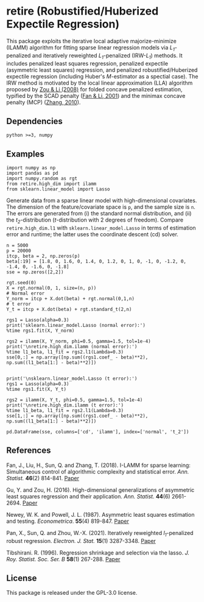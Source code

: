 # retire (Robustified/Huberized Expectile Regression)

This package exploits the iterative local adaptive majorize-minimize (ILAMM) algorithm for fitting sparse linear regression models via *L<sub>1</sub>*-penalized and iteratively reweighted *L<sub>1</sub>*-penalized (IRW-*L<sub>1</sub>*) methods. It includes penalized least squares regression, penalized expectile (asymmetric least squares) regression, and penalized robustified/Huberized expectile regression (including Huber's *M*-estimator as a spectial case). The IRW method is motivated by the local linear approximation (LLA) algorithm proposed by [Zou & Li (2008)](https://projecteuclid.org/journals/annals-of-statistics/volume-36/issue-4/One-step-sparse-estimates-in-nonconcave-penalized-likelihood-models/10.1214/009053607000000802.full) for folded concave penalized estimation, typified by the SCAD penalty ([Fan & Li, 2001](https://fan.princeton.edu/papers/01/penlike.pdf)) and the minimax concave penalty (MCP) ([Zhang, 2010](https://projecteuclid.org/journals/annals-of-statistics/volume-38/issue-2/Nearly-unbiased-variable-selection-under-minimax-concave-penalty/10.1214/09-AOS729.full)). 



## Dependencies

```
python >=3, numpy
```


## Examples

```
import numpy as np
import pandas as pd
import numpy.random as rgt
from retire.high_dim import ilamm
from sklearn.linear_model import Lasso
```
Generate data from a sparse linear model with high-dimensional covariates. The dimension of the feature/covariate space is `p`, and the sample size is `n`. The errors are generated from (i) the standard normal distribution, and (ii) the *t<sub>2</sub>*-distribution (*t*-distribution with 2 degrees of freedom). Compare `retire.high_dim.l1` with `sklearn.linear_model.Lasso` in terms of estimation error and runtime; the latter uses the coordinate descent (cd) solver.

```
n = 5000
p = 20000
itcp, beta = 2, np.zeros(p)
beta[:19] = [1.8, 0, 1.6, 0, 1.4, 0, 1.2, 0, 1, 0, -1, 0, -1.2, 0, -1.4, 0, -1.6, 0, -1.8]
sse = np.zeros([2,2])

rgt.seed(0)
X = rgt.normal(0, 1, size=(n, p))
# Normal error
Y_norm = itcp + X.dot(beta) + rgt.normal(0,1,n)
# t error 
Y_t = itcp + X.dot(beta) + rgt.standard_t(2,n)

rgs1 = Lasso(alpha=0.3)
print('sklearn.linear_model.Lasso (normal error):')
%time rgs1.fit(X, Y_norm)

rgs2 = ilamm(X, Y_norm, phi=0.5, gamma=1.5, tol=1e-4)
print('\nretire.high_dim.ilamm (normal error):')
%time l1_beta, l1_fit = rgs2.l1(Lambda=0.3)
sse[0,:] = np.array([np.sum((rgs1.coef_ - beta)**2), np.sum((l1_beta[1:] - beta)**2)])


print('\nsklearn.linear_model.Lasso (t error):')
rgs1 = Lasso(alpha=0.3)
%time rgs1.fit(X, Y_t)

rgs2 = ilamm(X, Y_t, phi=0.5, gamma=1.5, tol=1e-4)
print('\nretire.high_dim.ilamm (t error):')
%time l1_beta, l1_fit = rgs2.l1(Lambda=0.3)
sse[1,:] = np.array([np.sum((rgs1.coef_ - beta)**2), np.sum((l1_beta[1:] - beta)**2)])

pd.DataFrame(sse, columns=['cd', 'ilamm'], index=['normal', 't_2'])
```


## References

Fan, J., Liu, H., Sun, Q. and Zhang, T. (2018). I-LAMM for sparse learning: Simultaneous control of algorithmic complexity and statistical error. *Ann. Statist.* **46**(2) 814-841. [Paper](https://www.tandfonline.com/doi/abs/10.1080/07350015.2019.1660177?journalCode=ubes20)

Gu, Y. and Zou, H. (2016). High-dimensional generalizations of asymmetric least squares regression and their application. *Ann. Statist.* **44**(6) 2661-2694. [Paper](https://projecteuclid.org/journals/annals-of-statistics/volume-44/issue-6/High-dimensional-generalizations-of-asymmetric-least-squares-regression-and-their/10.1214/15-AOS1431.full)

Newey, W. K. and Powell, J. L. (1987). Asymmetric least squares estimation and testing. *Econometrica*. **55**(4) 819-847. [Paper](https://www.jstor.org/stable/1911031?seq=1#metadata_info_tab_contents)

Pan, X., Sun, Q. and Zhou, W.-X. (2021). Iteratively reweighted *l<sub>1</sub>*-penalized robust regression. *Electron. J. Stat.* **15**(1) 3287-3348. [Paper](https://projecteuclid.org/journals/electronic-journal-of-statistics/volume-15/issue-1/Iteratively-reweighted-%E2%84%931-penalized-robust-regression/10.1214/21-EJS1862.full)

Tibshirani. R. (1996). Regression shrinkage and selection via the lasso. *J. Roy. Statist. Soc. Ser. B* **58**(1) 267-288. [Paper](https://www.jstor.org/stable/2346178?seq=1#metadata_info_tab_contents)


## License 

This package is released under the GPL-3.0 license.
